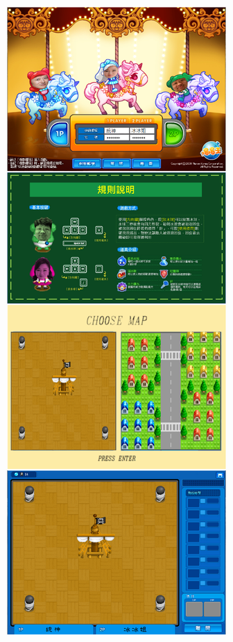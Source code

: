 ![image](https://github.com/yuyulu1221/I2P1_Final_project-master/blob/c51fecda324af6956e4b1a0e147f5117c85c3865/pic/login1.png)
![image](https://github.com/yuyulu1221/I2P1_Final_project-master/blob/c51fecda324af6956e4b1a0e147f5117c85c3865/pic/RULE.png)
![image](https://github.com/yuyulu1221/I2P1_Final_project-master/blob/c51fecda324af6956e4b1a0e147f5117c85c3865/pic/choosemap.png)
![image](https://github.com/yuyulu1221/I2P1_Final_project-master/blob/c51fecda324af6956e4b1a0e147f5117c85c3865/pic/map.png)
